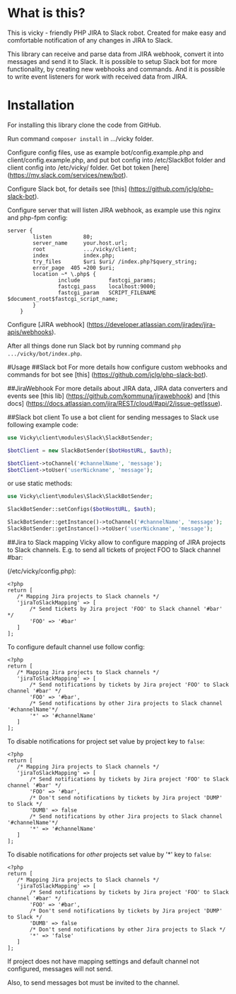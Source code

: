 # What is this?
This is vicky - friendly PHP JIRA to Slack robot.
Created for make easy and comfortable notification of any changes in JIRA to Slack.

This library can receive and parse data from JIRA webhook, convert it into messages and send it to Slack.
It is possible to setup Slack bot for more functionality, by creating new webhooks and commands. And it is possible to
write event listeners for work with received data from JIRA.

# Installation
For installing this library clone the code from GitHub.

Run command `composer install` in .../vicky folder.

Configure config files, use as example bot/config.example.php and client/config.example.php, and put bot config into
/etc/SlackBot folder and client config into /etc/vicky/ folder. Get bot token [here]
(https://my.slack.com/services/new/bot).

Configure Slack bot, for details see [this] (https://github.com/jclg/php-slack-bot).

Configure server that will listen JIRA webhook, as example use this nginx and php-fpm config:
```
server {
        listen          80;
        server_name     your.host.url;
        root            .../vicky/client;
        index           index.php;
        try_files       $uri $uri/ /index.php?$query_string;
        error_page  405 =200 $uri;
        location ~* \.php$ {
                include         fastcgi_params;
                fastcgi_pass    localhost:9000;
                fastcgi_param   SCRIPT_FILENAME $document_root$fastcgi_script_name;
        }
    }
```

Configure [JIRA webhook] (https://developer.atlassian.com/jiradev/jira-apis/webhooks).

After all things done run Slack bot by running command `php .../vicky/bot/index.php`.

#Usage
##Slack bot
For more details how configure custom webhooks and commands for bot see [this] (https://github.com/jclg/php-slack-bot).

##JiraWebhook
For more details about JIRA data, JIRA data converters and events see [this lib] (https://github.com/kommuna/jirawebhook)
and [this docs] (https://docs.atlassian.com/jira/REST/cloud/#api/2/issue-getIssue).

##Slack bot client
To use a bot client for sending messages to Slack use following example code:

```php
use Vicky\client\modules\Slack\SlackBotSender;

$botClient = new SlackBotSender($botHostURL, $auth);

$botClient->toChannel('#channelName', 'message');
$botClient->toUser('userNickname', 'message');
```

or use static methods:

```php
use Vicky\client\modules\Slack\SlackBotSender;

SlackBotSender::setConfigs($botHostURL, $auth);

SlackBotSender::getInstance()->toChannel('#channelName', 'message');
SlackBotSender::getInstance()->toUser('userNickname', 'message');
```

##Jira to Slack mapping
Vicky allow to configure mapping of JIRA projects to Slack channels. E.g. to send all tickets of project FOO to Slack 
channel #bar:

(/etc/vicky/config.php):

```
<?php
return [
   /* Mapping Jira projects to Slack channels */
   'jiraToSlackMapping' => [
       /* Send tickets by Jira project 'FOO' to Slack channel '#bar' */
       'FOO' => '#bar'
   ]
];
```

To configure default channel use follow config:

```
<?php
return [
   /* Mapping Jira projects to Slack channels */
   'jiraToSlackMapping' => [
       /* Send notifications by tickets by Jira project 'FOO' to Slack channel '#bar' */
       'FOO' => '#bar',
       /* Send notifications by other Jira projects to Slack channel '#channelName'*/
       '*' => '#channelName'
   ]
];
```

To disable notifications for project set value by project key to `false`:

```
<?php
return [
   /* Mapping Jira projects to Slack channels */
   'jiraToSlackMapping' => [
       /* Send notifications by tickets by Jira project 'FOO' to Slack channel '#bar' */
       'FOO' => '#bar',
       /* Don't send notifications by tickets by Jira project 'DUMP' to Slack */
       'DUMB' => false
       /* Send notifications by other Jira projects to Slack channel '#channelName'*/
       '*' => '#channelName'
   ]
];
```

To disable notifications for *other* projects set value by '*' key to `false`:

```
<?php
return [
   /* Mapping Jira projects to Slack channels */
   'jiraToSlackMapping' => [
       /* Send notifications by tickets by Jira project 'FOO' to Slack channel '#bar' */
       'FOO' => '#bar',
       /* Don't send notifications by tickets by Jira project 'DUMP' to Slack */
       'DUMB' => false
       /* Don't send notifications by other Jira projects to Slack */
       '*' => 'false'
   ]
];
```

If project does not have mapping settings and default channel not configured, messages will not send.

Also, to send messages bot must be invited to the channel.